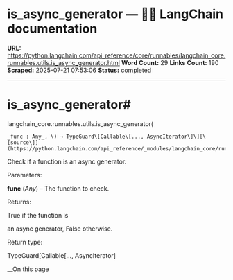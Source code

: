 # is_async_generator — 🦜🔗 LangChain  documentation

**URL:** https://python.langchain.com/api_reference/core/runnables/langchain_core.runnables.utils.is_async_generator.html
**Word Count:** 29
**Links Count:** 190
**Scraped:** 2025-07-21 07:53:06
**Status:** completed

---

# is\_async\_generator\#

langchain\_core.runnables.utils.is\_async\_generator\(

    _func : Any_, \) → TypeGuard\[Callable\[..., AsyncIterator\]\][\[source\]](https://python.langchain.com/api_reference/_modules/langchain_core/runnables/utils.html#is_async_generator)\#     

Check if a function is an async generator.

Parameters:     

**func** \(_Any_\) – The function to check.

Returns:     

True if the function is     

an async generator, False otherwise.

Return type:     

TypeGuard\[Callable\[…, AsyncIterator\]

__On this page